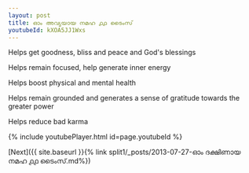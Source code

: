 ```yaml
---
layout: post
title: ഓം അവ്യയായ നമഹ ൧൧ ടൈംസ്
youtubeId: kXOA5JJ1Wxs
---
```

 
 
Helps get goodness, bliss and peace and God's blessings
 
Helps remain focused, help generate inner energy 
 
Helps boost physical and mental health 
 
Helps remain grounded and generates a sense of gratitude towards the greater power 
 
Helps reduce bad karma
 
 
 
 


{% include youtubePlayer.html id=page.youtubeId %}
 
[Next]({{ site.baseurl }}{% link  split1/_posts/2013-07-27-ഓം ദക്ഷിണായ നമഹ ൧൧ ടൈംസ്.md%})
 
